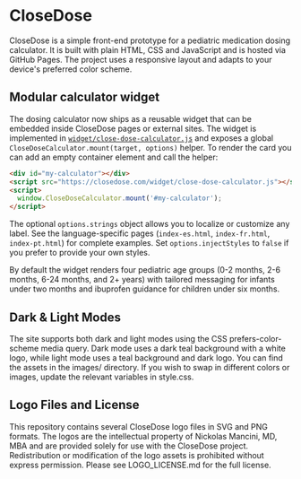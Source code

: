 # CloseDose

CloseDose is a simple front-end prototype for a pediatric medication dosing calculator. It is built with plain HTML, CSS and JavaScript and is hosted via GitHub Pages. The project uses a responsive layout and adapts to your device's preferred color scheme.

## Modular calculator widget

The dosing calculator now ships as a reusable widget that can be embedded inside CloseDose pages or external sites. The widget is implemented in [`widget/close-dose-calculator.js`](widget/close-dose-calculator.js) and exposes a global `CloseDoseCalculator.mount(target, options)` helper. To render the card you can add an empty container element and call the helper:

```html
<div id="my-calculator"></div>
<script src="https://closedose.com/widget/close-dose-calculator.js"></script>
<script>
  window.CloseDoseCalculator.mount('#my-calculator');
</script>
```

The optional `options.strings` object allows you to localize or customize any label. See the language-specific pages (`index-es.html`, `index-fr.html`, `index-pt.html`) for complete examples. Set `options.injectStyles` to `false` if you prefer to provide your own styles.

By default the widget renders four pediatric age groups (0-2 months, 2-6 months, 6-24 months, and 2+ years) with tailored messaging for infants under two months and ibuprofen guidance for children under six months.

## Dark & Light Modes

The site supports both dark and light modes using the CSS prefers-color-scheme media query. Dark mode uses a dark teal background with a white logo, while light mode uses a teal background and dark logo. You can find the assets in the images/ directory. If you wish to swap in different colors or images, update the relevant variables in style.css.

## Logo Files and License

This repository contains several CloseDose logo files in SVG and PNG formats. The logos are the intellectual property of Nickolas Mancini, MD, MBA and are provided solely for use with the CloseDose project. Redistribution or modification of the logo assets is prohibited without express permission. Please see LOGO_LICENSE.md for the full license.
